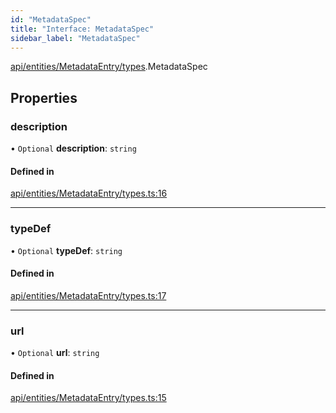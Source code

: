 ```yaml
---
id: "MetadataSpec"
title: "Interface: MetadataSpec"
sidebar_label: "MetadataSpec"
---
```


[api/entities/MetadataEntry/types](../../../../../../modules/API/Entities/MetadataEntry/Types/Types.md).MetadataSpec

## Properties

### description

• `Optional` **description**: `string`

#### Defined in

[api/entities/MetadataEntry/types.ts:16](https://github.com/PolymeshAssociation/polymesh-sdk/blob/95e180d28/src/api/entities/MetadataEntry/types.ts#L16)

___

### typeDef

• `Optional` **typeDef**: `string`

#### Defined in

[api/entities/MetadataEntry/types.ts:17](https://github.com/PolymeshAssociation/polymesh-sdk/blob/95e180d28/src/api/entities/MetadataEntry/types.ts#L17)

___

### url

• `Optional` **url**: `string`

#### Defined in

[api/entities/MetadataEntry/types.ts:15](https://github.com/PolymeshAssociation/polymesh-sdk/blob/95e180d28/src/api/entities/MetadataEntry/types.ts#L15)
